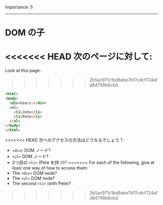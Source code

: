 importance: 5

---

# DOM の子

<<<<<<< HEAD
次のページに対して:
=======
Look at this page:
>>>>>>> 2b5ac971c1bd8abe7b17cdcf724afd84799b6cbd

```html
<html>
<body>
  <div>Users:</div>
  <ul>
    <li>John</li>
    <li>Pete</li>
  </ul>
</body>
</html>
```

<<<<<<< HEAD
次へのアクセスの方法はどうなるでしょう？:
- `<div>` DOM ノード?
- `<ul>` DOM ノード?
- 2つ目の `<li>` (Pete を持つ)?
=======
For each of the following, give at least one way of how to access them:
- The `<div>` DOM node?
- The `<ul>` DOM node?
- The second `<li>` (with Pete)?
>>>>>>> 2b5ac971c1bd8abe7b17cdcf724afd84799b6cbd
